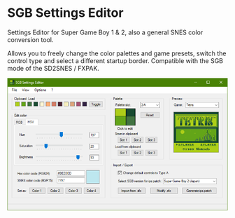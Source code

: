 # SGB Settings Editor
Settings Editor for Super Game Boy 1 &amp; 2, also a general SNES color conversion tool.

Allows you to freely change the color palettes and game presets, switch the control type and select a different startup border. Compatible with the SGB mode of the SD2SNES / FXPAK.

![screenshot](https://github.com/blzla/SGB-Palette-Editor/blob/main/screenshot.png?raw=true)
